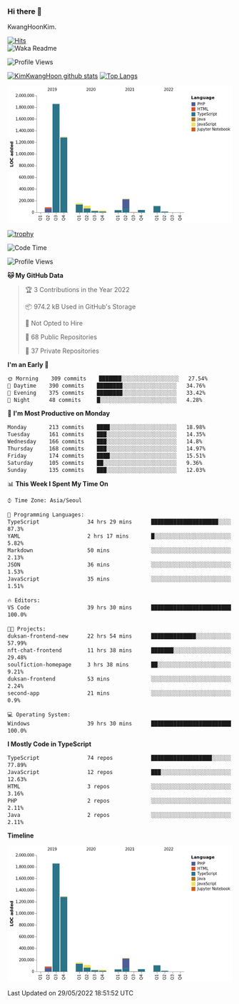 ### Hi there 👋

KwangHoonKim.

[![Hits](https://hits.seeyoufarm.com/api/count/incr/badge.svg?url=https%3A%2F%2Fgithub.com%2Frhkdgns95)](https://hits.seeyoufarm.com)  
![Waka Readme](https://github.com/rhkdgns95/rhkdgns95/workflows/Waka%20Readme/badge.svg)

![Profile Views](http://img.shields.io/badge/Profile%20Views-0-blue)

[![KimKwangHoon github stats](https://github-readme-stats.vercel.app/api?username=rhkdgns95&show_icons=true)](https://github.com/rhkdgns95/github-readme-stats)   [![Top Langs](https://github-readme-stats.vercel.app/api/top-langs/?username=rhkdgns95&layout=compact)](https://github.com/rhkdgns95/github-readme-stats)   


![Chart not found](https://raw.githubusercontent.com/rhkdgns95/rhkdgns95/master/charts/bar_graph.png) 

[![trophy](https://github-profile-trophy.vercel.app/?username=rhkdgns95)](https://github.com/rhkdgns95/github-profile-trophy)

<!--START_SECTION:waka-->
![Code Time](http://img.shields.io/badge/Code%20Time-0%20secs-blue)

![Profile Views](http://img.shields.io/badge/Profile%20Views-3-blue)

**🐱 My GitHub Data** 

> 🏆 3 Contributions in the Year 2022
 > 
> 📦 974.2 kB Used in GitHub's Storage 
 > 
> 🚫 Not Opted to Hire
 > 
> 📜 68 Public Repositories 
 > 
> 🔑 37 Private Repositories  
 > 
**I'm an Early 🐤** 

```text
🌞 Morning    309 commits    ███████░░░░░░░░░░░░░░░░░░   27.54% 
🌆 Daytime    390 commits    ████████░░░░░░░░░░░░░░░░░   34.76% 
🌃 Evening    375 commits    ████████░░░░░░░░░░░░░░░░░   33.42% 
🌙 Night      48 commits     █░░░░░░░░░░░░░░░░░░░░░░░░   4.28%

```
📅 **I'm Most Productive on Monday** 

```text
Monday       213 commits    ████░░░░░░░░░░░░░░░░░░░░░   18.98% 
Tuesday      161 commits    ███░░░░░░░░░░░░░░░░░░░░░░   14.35% 
Wednesday    166 commits    ███░░░░░░░░░░░░░░░░░░░░░░   14.8% 
Thursday     168 commits    ███░░░░░░░░░░░░░░░░░░░░░░   14.97% 
Friday       174 commits    ████░░░░░░░░░░░░░░░░░░░░░   15.51% 
Saturday     105 commits    ██░░░░░░░░░░░░░░░░░░░░░░░   9.36% 
Sunday       135 commits    ███░░░░░░░░░░░░░░░░░░░░░░   12.03%

```


📊 **This Week I Spent My Time On** 

```text
⌚︎ Time Zone: Asia/Seoul

💬 Programming Languages: 
TypeScript               34 hrs 29 mins      █████████████████████░░░░   87.3% 
YAML                     2 hrs 17 mins       █░░░░░░░░░░░░░░░░░░░░░░░░   5.82% 
Markdown                 50 mins             ░░░░░░░░░░░░░░░░░░░░░░░░░   2.13% 
JSON                     36 mins             ░░░░░░░░░░░░░░░░░░░░░░░░░   1.53% 
JavaScript               35 mins             ░░░░░░░░░░░░░░░░░░░░░░░░░   1.51%

🔥 Editors: 
VS Code                  39 hrs 30 mins      █████████████████████████   100.0%

🐱‍💻 Projects: 
duksan-frontend-new      22 hrs 54 mins      ██████████████░░░░░░░░░░░   57.99% 
nft-chat-frontend        11 hrs 38 mins      ███████░░░░░░░░░░░░░░░░░░   29.48% 
soulfiction-homepage     3 hrs 38 mins       ██░░░░░░░░░░░░░░░░░░░░░░░   9.21% 
duksan-frontend          53 mins             ░░░░░░░░░░░░░░░░░░░░░░░░░   2.24% 
second-app               21 mins             ░░░░░░░░░░░░░░░░░░░░░░░░░   0.9%

💻 Operating System: 
Windows                  39 hrs 30 mins      █████████████████████████   100.0%

```

**I Mostly Code in TypeScript** 

```text
TypeScript               74 repos            ███████████████████░░░░░░   77.89% 
JavaScript               12 repos            ███░░░░░░░░░░░░░░░░░░░░░░   12.63% 
HTML                     3 repos             ░░░░░░░░░░░░░░░░░░░░░░░░░   3.16% 
PHP                      2 repos             ░░░░░░░░░░░░░░░░░░░░░░░░░   2.11% 
Java                     2 repos             ░░░░░░░░░░░░░░░░░░░░░░░░░   2.11%

```


**Timeline**

![Chart not found](https://raw.githubusercontent.com/rhkdgns95/rhkdgns95/master/charts/bar_graph.png) 


 Last Updated on 29/05/2022 18:51:52 UTC
<!--END_SECTION:waka-->
